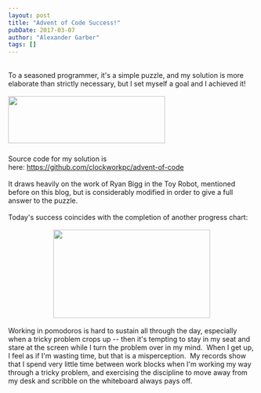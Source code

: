 ```yaml
---
layout: post
title: "Advent of Code Success!"
pubDate: 2017-03-07
author: "Alexander Garber"
tags: []
---
```


<div dir="ltr" style="text-align: left;" trbidi="on">
<br>To a seasoned programmer, it's a simple puzzle, and my solution is more elaborate than strictly necessary, but I set myself a goal and I achieved it!<br><br><a href="https://1.bp.blogspot.com/-qPYwozVNhz8/WL5CP1j-A_I/AAAAAAAAPYI/WjlW6iP7EBoD39_1YGigfIx35AheUBmigCPcB/s1600/Screenshot%2Bfrom%2B2017-03-07%2B16-16-15.png" imageanchor="1" style="clear: left; float: left; margin-bottom: 1em; margin-right: 1em;"><img border="0" height="96" src="https://1.bp.blogspot.com/-qPYwozVNhz8/WL5CP1j-A_I/AAAAAAAAPYI/WjlW6iP7EBoD39_1YGigfIx35AheUBmigCPcB/s320/Screenshot%2Bfrom%2B2017-03-07%2B16-16-15.png" width="320"></a><br><br><br><br><br><br><br>Source code for my solution is here: <a href="https://github.com/clockworkpc/advent-of-code">https://github.com/clockworkpc/advent-of-code</a><br><br>It draws heavily
          on the work of Ryan Bigg in the Toy Robot, mentioned before on this blog, but is considerably modified in order to give a full answer to the puzzle.<br><br>Today's success coincides with the completion of another progress chart:<br><br>
          <div class="separator" style="clear: both; text-align: center;"><a href="https://3.bp.blogspot.com/-xiLsNjWkdh0/WL4oMFAK8bI/AAAAAAAAPXc/vLmItAFJecMN3pfup_gnUEE2T7iNCinrQCPcB/s1600/PHOTO_20170307_142309.jpg" imageanchor="1" style="margin-left: 1em; margin-right: 1em;"><img border="0" height="180" src="https://3.bp.blogspot.com/-xiLsNjWkdh0/WL4oMFAK8bI/AAAAAAAAPXc/vLmItAFJecMN3pfup_gnUEE2T7iNCinrQCPcB/s320/PHOTO_20170307_142309.jpg" width="320"></a></div>
<br>Working in pomodoros is hard to sustain
          all through the day, especially when a tricky problem crops up -- then it's tempting to stay in my seat and stare at the screen while I turn the problem over in my mind.  When I get up, I feel as if I'm wasting time, but that is a
          misperception.  My records show that I spend very little time between work blocks when I'm working my way through a tricky problem, and exercising the discipline to move away from my desk and scribble on the whiteboard always pays
          off.
        </div>
